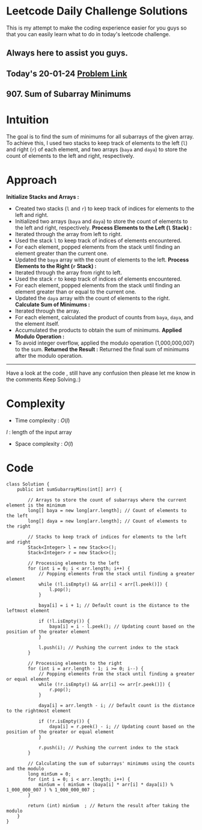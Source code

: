 # Leetcode Daily Challenge Solutions

This is my attempt to make the coding experience easier for you guys so that you can easily learn what to do in today's leetcode challenge.


## Always here to assist you guys.

## Today's 20-01-24 [Problem Link](https://leetcode.com/problems/sum-of-subarray-minimums/description/?envType=daily-question&envId=2024-01-20)
## 907. Sum of Subarray Minimums


# Intuition
<!-- Describe your first thoughts on how to solve this problem. -->
The goal is to find the sum of minimums for all subarrays of the given array. To achieve this, I used two stacks to keep track of elements to the left (`l`) and right (`r`) of each element, and two arrays (`baya` and `daya`) to store the count of elements to the left and right, respectively.

# Approach
<!-- Describe your approach to solving the problem. -->
**Initialize Stacks and Arrays :**
- Created two stacks (`l` and `r`) to keep track of indices for elements to the left and right.
- Initialized two arrays (`baya` and `daya`) to store the count of elements to the left and right, respectively.
**Process Elements to the Left (`l` Stack) :**
- Iterated through the array from left to right.
- Used the stack `l` to keep track of indices of elements encountered.
- For each element, popped elements from the stack until finding an element greater than the current one.
- Updated the `baya` array with the count of elements to the left.
**Process Elements to the Right (`r` Stack) :**
- Iterated through the array from right to left.
- Used the stack `r` to keep track of indices of elements encountered.
- For each element, popped elements from the stack until finding an element greater than or equal to the current one.
- Updated the `daya` array with the count of elements to the right.
**Calculate Sum of Minimums :**
- Iterated through the array.
- For each element, calculated the product of counts from `baya`, `daya`, and the element itself.
- Accumulated the products to obtain the sum of minimums.
**Applied Modulo Operation :**
- To avoid integer overflow, applied the modulo operation (1,000,000,007) to the sum.
**Returned the Result :**
Returned the final sum of minimums after the modulo operation.
---
Have a look at the code , still have any confusion then please let me know in the comments
Keep Solving.:)

# Complexity
- Time complexity : $O(l)$
<!-- Add your time complexity here, e.g. $$O(n)$$ -->
$l$ : length of the input array
- Space complexity : $O(l)$
<!-- Add your space complexity here, e.g. $$O(n)$$ -->

# Code
```
class Solution {
    public int sumSubarrayMins(int[] arr) {
        
        // Arrays to store the count of subarrays where the current element is the minimum
        long[] baya = new long[arr.length]; // Count of elements to the left
        long[] daya = new long[arr.length]; // Count of elements to the right

        // Stacks to keep track of indices for elements to the left and right
        Stack<Integer> l = new Stack<>();
        Stack<Integer> r = new Stack<>();

        // Processing elements to the left
        for (int i = 0; i < arr.length; i++) {
            // Popping elements from the stack until finding a greater element
            while (!l.isEmpty() && arr[i] < arr[l.peek()]) {
                l.pop();
            }
            
            baya[i] = i + 1; // Default count is the distance to the leftmost element

            if (!l.isEmpty()) {
                baya[i] = i - l.peek(); // Updating count based on the position of the greater element
            }
            
            l.push(i); // Pushing the current index to the stack
        }

        // Processing elements to the right
        for (int i = arr.length - 1; i >= 0; i--) {
            // Popping elements from the stack until finding a greater or equal element
            while (!r.isEmpty() && arr[i] <= arr[r.peek()]) {
                r.pop();
            }
            
            daya[i] = arr.length - i; // Default count is the distance to the rightmost element

            if (!r.isEmpty()) {
                daya[i] = r.peek() - i; // Updating count based on the position of the greater or equal element
            }
            
            r.push(i); // Pushing the current index to the stack
        }

        // Calculating the sum of subarrays' minimums using the counts and the modulo
        long minSum = 0;
        for (int i = 0; i < arr.length; i++) {
            minSum = ( minSum + (baya[i] * arr[i] * daya[i]) % 1_000_000_007 ) % 1_000_000_007 ;
        }
        
        return (int) minSum  ; // Return the result after taking the modulo
    }
}

```
